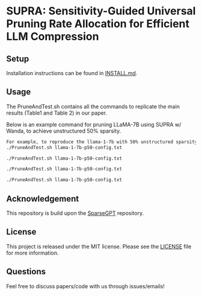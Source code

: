 # SUPRA: Sensitivity-Guided Universal Pruning Rate Allocation for Efficient LLM Compression

## Setup

Installation instructions can be found in [INSTALL.md](INSTALL.md).

## Usage

The PruneAndTest.sh contains all the commands to replicate the main results (Table1 and Table 2) in our paper.

Below is an example command for pruning LLaMA-7B using SUPRA w/ Wanda, to achieve unstructured 50% sparsity.

```sh
For example, to reproduce the llama-1-7b with 50% unstructured sparsity with wanda, run:
./PruneAndTest.sh llama-1-7b-p50-config.txt

./PruneAndTest.sh llama-1-7b-p50-config.txt

./PruneAndTest.sh llama-1-7b-p50-config.txt

./PruneAndTest.sh llama-1-7b-p50-config.txt
```

## Acknowledgement

This repository is build upon the [SparseGPT](https://github.com/IST-DASLab/sparsegpt) repository.

## License

This project is released under the MIT license. Please see the [LICENSE](LICENSE) file for more information.

## Questions

Feel free to discuss papers/code with us through issues/emails!
